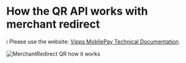 <!-- START_METADATA
---
title: How the QR API works with merchant redirect
sidebar_label: How it works with merchant redirect
sidebar_position: 10
description: How the QR API works with merchant redirect
pagination_next: null
pagination_prev: null
---
END_METADATA -->

# How the QR API works with merchant redirect

<!-- START_COMMENT -->

ℹ️ Please use the website:
[Vipps MobilePay Technical Documentation](https://vippsas.github.io/vipps-developer-docs/docs/APIs/qr-api).

<!-- END_COMMENT -->

![MerchantRedirect QR how it works](images/merchant-redirect-qr-how-it-works.png)
